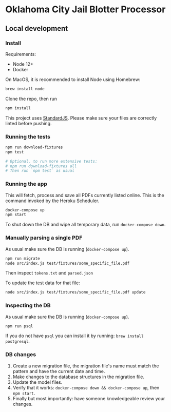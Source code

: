 # Oklahoma City Jail Blotter Processor

## Local development

### Install
Requirements:
- Node 12+
- Docker

On MacOS, it is recommended to install Node using Homebrew:
```sh
brew install node
```

Clone the repo, then run
```sh
npm install
```

This project uses [StandardJS](https://standardjs.com/). Please make sure your files are correctly linted before pushing.

### Running the tests
```sh
npm run download-fixtures
npm test

# Optional, to run more extensive tests:
# npm run download-fixtures all
# Then run `npm test` as usual
```

### Running the app
This will fetch, process and save all PDFs currently listed online. This is the command invoked by the Heroku Scheduler.
```sh
docker-compose up
npm start
```
To shut down the DB and wipe all temporary data, run `docker-compose down`.

### Manually parsing a single PDF
As usual make sure the DB is running (`docker-compose up`).
```sh
npm run migrate
node src/index.js test/fixtures/some_specific_file.pdf
```
Then inspect `tokens.txt` and `parsed.json`

To update the test data for that file:
```sh
node src/index.js test/fixtures/some_specific_file.pdf update
```

### Inspecting the DB
As usual make sure the DB is running (`docker-compose up`).
```sh
npm run psql
```
If you do not have `psql` you can install it by running: `brew install postgresql`.

### DB changes
1. Create a new migration file, the migration file's name must match the pattern and have the current date and time.
2. Make changes to the database structures in the migration file.
3. Update the model files.
4. Verify that it works: `docker-compose down && docker-compose up`, then `npm start`.
5. Finally but most importantly: have someone knowledgeable review your changes.
